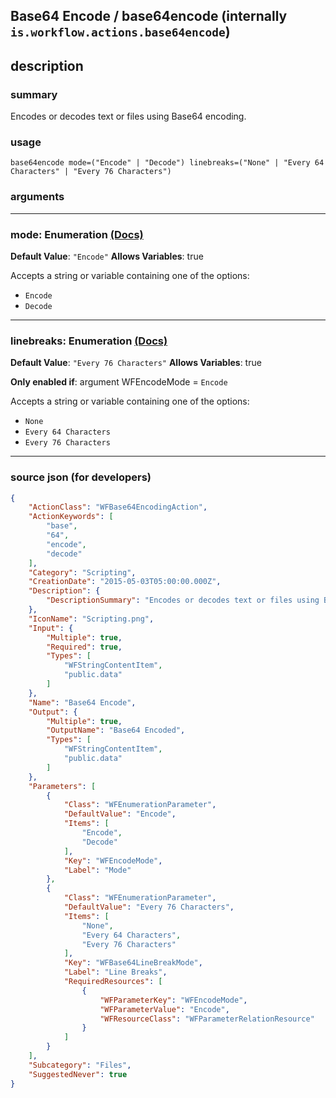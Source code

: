 
## Base64 Encode / base64encode (internally `is.workflow.actions.base64encode`)


## description

### summary

Encodes or decodes text or files using Base64 encoding.


### usage
```
base64encode mode=("Encode" | "Decode") linebreaks=("None" | "Every 64 Characters" | "Every 76 Characters")
```

### arguments

---

### mode: Enumeration [(Docs)](https://pfgithub.github.io/shortcutslang/gettingstarted#enum-select-field)
**Default Value**: `"Encode"`
**Allows Variables**: true



Accepts a string 
or variable
containing one of the options:

- `Encode`
- `Decode`

---

### linebreaks: Enumeration [(Docs)](https://pfgithub.github.io/shortcutslang/gettingstarted#enum-select-field)
**Default Value**: `"Every 76 Characters"`
**Allows Variables**: true

**Only enabled if**: argument WFEncodeMode = `Encode`

Accepts a string 
or variable
containing one of the options:

- `None`
- `Every 64 Characters`
- `Every 76 Characters`

---

### source json (for developers)

```json
{
	"ActionClass": "WFBase64EncodingAction",
	"ActionKeywords": [
		"base",
		"64",
		"encode",
		"decode"
	],
	"Category": "Scripting",
	"CreationDate": "2015-05-03T05:00:00.000Z",
	"Description": {
		"DescriptionSummary": "Encodes or decodes text or files using Base64 encoding."
	},
	"IconName": "Scripting.png",
	"Input": {
		"Multiple": true,
		"Required": true,
		"Types": [
			"WFStringContentItem",
			"public.data"
		]
	},
	"Name": "Base64 Encode",
	"Output": {
		"Multiple": true,
		"OutputName": "Base64 Encoded",
		"Types": [
			"WFStringContentItem",
			"public.data"
		]
	},
	"Parameters": [
		{
			"Class": "WFEnumerationParameter",
			"DefaultValue": "Encode",
			"Items": [
				"Encode",
				"Decode"
			],
			"Key": "WFEncodeMode",
			"Label": "Mode"
		},
		{
			"Class": "WFEnumerationParameter",
			"DefaultValue": "Every 76 Characters",
			"Items": [
				"None",
				"Every 64 Characters",
				"Every 76 Characters"
			],
			"Key": "WFBase64LineBreakMode",
			"Label": "Line Breaks",
			"RequiredResources": [
				{
					"WFParameterKey": "WFEncodeMode",
					"WFParameterValue": "Encode",
					"WFResourceClass": "WFParameterRelationResource"
				}
			]
		}
	],
	"Subcategory": "Files",
	"SuggestedNever": true
}
```
